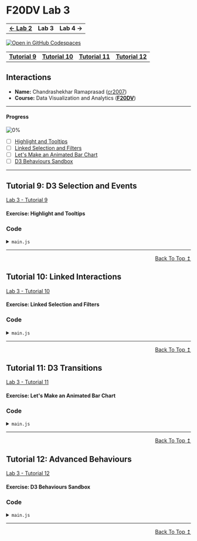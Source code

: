 
# F20DV Lab 3

<table>
	<tr>
		<td><b><a href="https://cr2007.github.io/F20DV-Lab2">← Lab 2</a></b></td>
		<td><b>Lab 3</b></td>
		<td><b>Lab 4 →</b></td>
	</tr>
</table>


[![Open in GitHub Codespaces](https://github.com/codespaces/badge.svg)](https://codespaces.new/cr2007/F20DV-Lab3)

<div align="center">
	<table>
		<tr>
			<td><b><a href="lab3_tutorial9.html">Tutorial 9</a></b></td>
			<td><b><a href="lab3_tutorial10.html">Tutorial 10</a></b></td>
			<td><b><a href="lab3_tutorial11.html">Tutorial 11</a></b></td>
			<td><b><a href="lab3_tutorial12.html">Tutorial 12</a></b></td>
		</tr>
	</table>
</div>


## Interactions

- **Name:** Chandrashekhar Ramaprasad ([cr2007](mailto:cr2007@hw.ac.uk))
- **Course:** Data Visualization and Analytics ([**F20DV**](https://curriculum.hw.ac.uk/coursedetails/F20DV?termcode=202324))

---

#### Progress
![0%](https://progress-bar.dev/0)

- [ ] [Highlight and Tooltips](#exercise-highlight-and-tooltips)
- [ ] [Linked Selection and Filters](#exercise-linked-selection-and-filters)
- [ ] [Let's Make an Animated Bar Chart](#exercise-lets-make-an-animated-bar-chart)
- [ ] [D3 Behaviours Sandbox](#exercise-d3-behaviours-sandbox)

---

## Tutorial 9: D3 Selection and Events

[Lab 3 - Tutorial 9](https://cr2007.github.io/F20DV-Lab3/lab3_tutorial9.html)

#### Exercise: Highlight and Tooltips


### Code

<link rel="stylesheet" href="https://cdnjs.cloudflare.com/ajax/libs/highlight.js/11.9.0/styles/default.min.css">
<script src="https://cdnjs.cloudflare.com/ajax/libs/highlight.js/11.9.0/highlight.min.js"></script>

<script>hljs.highlightAll();</script>

<details>
<summary><code>main.js</code></summary>

</code></pre>
</details>

---
<div align="right">
	<a href="#progress">Back To Top ↥</a>
</div>

## Tutorial 10: Linked Interactions

[Lab 3 - Tutorial 10](https://cr2007.github.io/F20DV-Lab3/lab3_tutorial10.html)

#### Exercise: Linked Selection and Filters


### Code

<details>
<summary><code>main.js</code></summary>
<pre><code class="language-javascript">

</code></pre>
</details>

---
<div align="right">
	<a href="#progress">Back To Top ↥</a>
</div>

## Tutorial 11: D3 Transitions

[Lab 3 - Tutorial 11](https://cr2007.github.io/F20DV-Lab3/lab3_tutorial11.html)

#### Exercise: Let's Make an Animated Bar Chart


### Code
<details>
<summary><code>main.js</code></summary>
<pre><code class="language-javascript">
</code></pre>
</details>

---
<div align="right">
	<a href="#progress">Back To Top ↥</a>
</div>

## Tutorial 12: Advanced Behaviours

[Lab 3 - Tutorial 12](https://cr2007.github.io/F20DV-Lab3/lab3_tutorial12.html)

#### Exercise: D3 Behaviours Sandbox


### Code
<details>
<summary><code>main.js</code></summary>
<pre><code class="language-javascript">

</code></pre>
</details>

---
<div align="right">
	<a href="#progress">Back To Top ↥</a>
</div>
